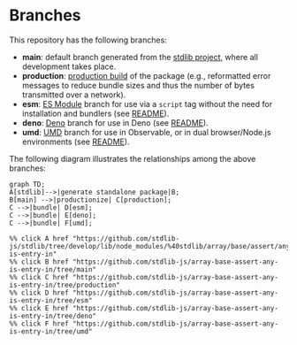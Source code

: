 <!--

@license Apache-2.0

Copyright (c) 2022 The Stdlib Authors.

Licensed under the Apache License, Version 2.0 (the "License");
you may not use this file except in compliance with the License.
You may obtain a copy of the License at

    http://www.apache.org/licenses/LICENSE-2.0

Unless required by applicable law or agreed to in writing, software
distributed under the License is distributed on an "AS IS" BASIS,
WITHOUT WARRANTIES OR CONDITIONS OF ANY KIND, either express or implied.
See the License for the specific language governing permissions and
limitations under the License.

-->

# Branches

This repository has the following branches:

-   **main**: default branch generated from the [stdlib project][stdlib-url], where all development takes place.
-   **production**: [production build][production-url] of the package (e.g., reformatted error messages to reduce bundle sizes and thus the number of bytes transmitted over a network).
-   **esm**: [ES Module][esm-url] branch for use via a `script` tag without the need for installation and bundlers (see [README][esm-readme]).
-   **deno**: [Deno][deno-url] branch for use in Deno (see [README][deno-readme]).
-   **umd**: [UMD][umd-url] branch for use in Observable, or in dual browser/Node.js environments (see [README][umd-readme]).

The following diagram illustrates the relationships among the above branches:

```mermaid
graph TD;
A[stdlib]-->|generate standalone package|B;
B[main] -->|productionize| C[production];
C -->|bundle| D[esm];
C -->|bundle| E[deno];
C -->|bundle| F[umd];

%% click A href "https://github.com/stdlib-js/stdlib/tree/develop/lib/node_modules/%40stdlib/array/base/assert/any-is-entry-in"
%% click B href "https://github.com/stdlib-js/array-base-assert-any-is-entry-in/tree/main"
%% click C href "https://github.com/stdlib-js/array-base-assert-any-is-entry-in/tree/production"
%% click D href "https://github.com/stdlib-js/array-base-assert-any-is-entry-in/tree/esm"
%% click E href "https://github.com/stdlib-js/array-base-assert-any-is-entry-in/tree/deno"
%% click F href "https://github.com/stdlib-js/array-base-assert-any-is-entry-in/tree/umd"
```

[stdlib-url]: https://github.com/stdlib-js/stdlib/tree/develop/lib/node_modules/%40stdlib/array/base/assert/any-is-entry-in
[production-url]: https://github.com/stdlib-js/array-base-assert-any-is-entry-in/tree/production
[deno-url]: https://github.com/stdlib-js/array-base-assert-any-is-entry-in/tree/deno
[deno-readme]: https://github.com/stdlib-js/array-base-assert-any-is-entry-in/blob/deno/README.md
[umd-url]: https://github.com/stdlib-js/array-base-assert-any-is-entry-in/tree/umd
[umd-readme]: https://github.com/stdlib-js/array-base-assert-any-is-entry-in/blob/umd/README.md
[esm-url]: https://github.com/stdlib-js/array-base-assert-any-is-entry-in/tree/esm
[esm-readme]: https://github.com/stdlib-js/array-base-assert-any-is-entry-in/blob/esm/README.md